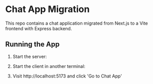 

# Chat App Migration

This repo contains a chat application migrated from Next.js to a Vite frontend with Express backend.

## Running the App

1. Start the server:
   

2. Start the client in another terminal:
   

3. Visit http://localhost:5173 and click 'Go to Chat App'

